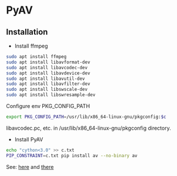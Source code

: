 # PyAV

## Installation

* Install ffmpeg

```bash
sudo apt install ffmpeg
sudo apt install libavformat-dev
sudo apt install libavcodec-dev
sudo apt install libavdevice-dev
sudo apt install libavutil-dev
sudo apt install libavfilter-dev
sudo apt install libswscale-dev
sudo apt install libswresample-dev
```

Configure env PKG_CONFIG_PATH

```bash
export PKG_CONFIG_PATH=/usr/lib/x86_64-linux-gnu/pkgconfig:$c
```

libavcodec.pc, etc. in /usr/lib/x86_64-linux-gnu/pkgconfig directory.

* Install PyAV

```bash
echo "cython<3.0" >> c.txt
PIP_CONSTRAINT=c.txt pip install av --no-binary av
```

See:
[here](https://stackoverflow.com/questions/72604912/cant-show-image-with-opencv-when-importing-av) and [there](https://github.com/PyAV-Org/PyAV/issues/1140#issuecomment-1642460904)
